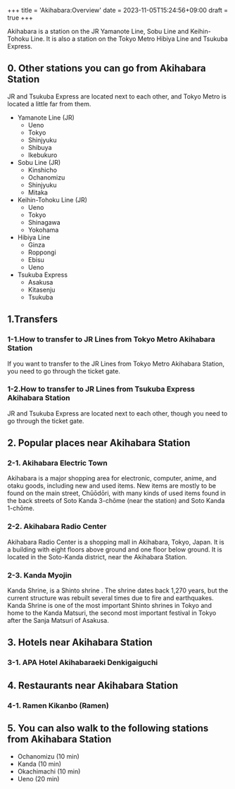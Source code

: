 +++
title = 'Akihabara:Overview'
date = 2023-11-05T15:24:56+09:00
draft = true
+++

Akihabara is a station on the JR Yamanote Line, Sobu Line and Keihin-Tohoku Line.
It is also a station on the Tokyo Metro Hibiya Line and Tsukuba Express.

## 0. Other stations you can go from Akihabara Station

JR and Tsukuba Express are located next to each other, and Tokyo Metro is located a little far from them.

- Yamanote Line (JR)
    - Ueno
    - Tokyo
    - Shinjyuku
    - Shibuya
    - Ikebukuro
- Sobu Line (JR)
    - Kinshicho
    - Ochanomizu
    - Shinjyuku
    - Mitaka
- Keihin-Tohoku Line (JR)
    - Ueno
    - Tokyo
    - Shinagawa
    - Yokohama
- Hibiya Line
    - Ginza
    - Roppongi
    - Ebisu
    - Ueno
- Tsukuba Express
    - Asakusa
    - Kitasenju
    - Tsukuba

## 1.Transfers
### 1-1.How to transfer to JR Lines from Tokyo Metro Akihabara Station

If you want to transfer to the JR Lines from Tokyo Metro Akihabara Station, you need to go through the ticket gate.

### 1-2.How to transfer to JR Lines from Tsukuba Express Akihabara Station

JR and Tsukuba Express are located next to each other, though you need to go through the ticket gate.

## 2. Popular places near Akihabara Station

### 2-1. Akihabara Electric Town

Akihabara is a major shopping area for electronic, computer, anime, and otaku goods, including new and used items. New items are mostly to be found on the main street, Chūōdōri, with many kinds of used items found in the back streets of Soto Kanda 3-chōme (near the station) and Soto Kanda 1-chōme.

### 2-2. Akihabara Radio Center

Akihabara Radio Center is a shopping mall in Akihabara, Tokyo, Japan. It is a building with eight floors above ground and one floor below ground. It is located in the Soto-Kanda district, near the Akihabara Station.

### 2-3. Kanda Myojin

Kanda Shrine, is a Shinto shrine . The shrine dates back 1,270 years, but the current structure was rebuilt several times due to fire and earthquakes. 
Kanda Shrine is one of the most important Shinto shrines in Tokyo and home to the Kanda Matsuri, the second most important festival in Tokyo after the Sanja Matsuri of Asakusa.

## 3. Hotels near Akihabara Station

### 3-1. APA Hotel Akihabaraeki Denkigaiguchi

## 4. Restaurants near Akihabara Station

### 4-1. Ramen Kikanbo (Ramen)

## 5. You can also walk to the following stations from Akihabara Station
- Ochanomizu   (10 min)
- Kanda   (10 min)
- Okachimachi   (10 min)
- Ueno   (20 min)
